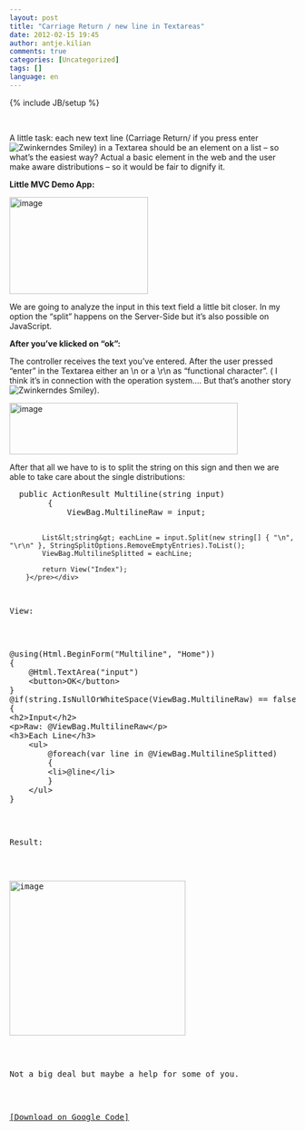 ```yaml
---
layout: post
title: "Carriage Return / new line in Textareas"
date: 2012-02-15 19:45
author: antje.kilian
comments: true
categories: [Uncategorized]
tags: []
language: en
---
```

{% include JB/setup %}
<p>&#160;</p>  <p>A little task: each new text line (Carriage Return/ if you press enter <img style="border-bottom-style: none; border-left-style: none; border-top-style: none; border-right-style: none" class="wlEmoticon wlEmoticon-winkingsmile" alt="Zwinkerndes Smiley" src="{{BASE_PATH}}/assets/wp-images-en/wlEmoticon-winkingsmile33.png" />) in a Textarea should be an element on a list – so what’s the easiest way? Actual a basic element in the web and the user make aware distributions – so it would be fair to dignify it. </p>  <p><b>Little MVC Demo App:</b></p>  <p><img style="background-image: none; border-bottom: 0px; border-left: 0px; padding-left: 0px; padding-right: 0px; border-top: 0px; border-right: 0px; padding-top: 0px" title="image" border="0" alt="image" src="http://code-inside.de/blog/wp-content/uploads/image_thumb630.png" width="244" height="171" /></p>  <p>We are going to analyze the input in this text field a little bit closer. In my option the “split” happens on the Server-Side but it’s also possible on JavaScript. </p>  <p><b>After you’ve klicked on “ok”:</b></p>  <p>The controller receives the text you’ve entered. After the user pressed “enter” in the Textarea either an \n or a \r\n as “functional character”. ( I think it’s in connection with the operation system…. But that’s another story <img style="border-bottom-style: none; border-left-style: none; border-top-style: none; border-right-style: none" class="wlEmoticon wlEmoticon-winkingsmile" alt="Zwinkerndes Smiley" src="{{BASE_PATH}}/assets/wp-images-en/wlEmoticon-winkingsmile33.png" />). </p>  <p><img style="background-image: none; border-bottom: 0px; border-left: 0px; padding-left: 0px; padding-right: 0px; border-top: 0px; border-right: 0px; padding-top: 0px" title="image" border="0" alt="image" src="http://code-inside.de/blog/wp-content/uploads/image_thumb631.png" width="402" height="91" /></p>  <p>After that all we have to is to split the string on this sign and then we are able to take care about the single distributions:</p>  <div style="padding-bottom: 0px; margin: 0px; padding-left: 0px; padding-right: 0px; display: inline; float: none; padding-top: 0px" id="scid:812469c5-0cb0-4c63-8c15-c81123a09de7:30a3625a-780e-4c6b-9135-f29cf38236fd" class="wlWriterEditableSmartContent"><pre name="code" class="c#">  public ActionResult Multiline(string input)
        {
            ViewBag.MultilineRaw = input;

            List&lt;string&gt; eachLine = input.Split(new string[] { "\n", "\r\n" }, StringSplitOptions.RemoveEmptyEntries).ToList();
            ViewBag.MultilineSplitted = eachLine;

            return View("Index");
        }</pre></div>

<p>View:</p>

<div style="padding-bottom: 0px; margin: 0px; padding-left: 0px; padding-right: 0px; display: inline; float: none; padding-top: 0px" id="scid:812469c5-0cb0-4c63-8c15-c81123a09de7:d1f7456c-831b-4f33-a45d-c85b7e342997" class="wlWriterEditableSmartContent"><pre name="code" class="c#">@using(Html.BeginForm("Multiline", "Home"))
{
    @Html.TextArea("input")
    &lt;button&gt;OK&lt;/button&gt;
}
@if(string.IsNullOrWhiteSpace(ViewBag.MultilineRaw) == false)
{
&lt;h2&gt;Input&lt;/h2&gt;
&lt;p&gt;Raw: @ViewBag.MultilineRaw&lt;/p&gt;
&lt;h3&gt;Each Line&lt;/h3&gt;
    &lt;ul&gt;
        @foreach(var line in @ViewBag.MultilineSplitted)
        {
        &lt;li&gt;@line&lt;/li&gt;
        }
    &lt;/ul&gt;
}</pre></div>

<p>Result:</p>

<p><img style="background-image: none; border-bottom: 0px; border-left: 0px; padding-left: 0px; padding-right: 0px; border-top: 0px; border-right: 0px; padding-top: 0px" title="image" border="0" alt="image" src="http://code-inside.de/blog/wp-content/uploads/image_thumb632.png" width="310" height="273" /></p>

<p>Not a big deal but maybe a help for some of you. </p>

<p><a href="http://code.google.com/p/code-inside/source/browse/#git%2F2011%2Fmvcmultiline">[Download on Google Code]</a></p>
